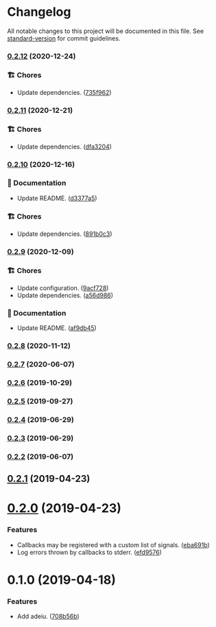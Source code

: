 # Changelog

All notable changes to this project will be documented in this file. See [standard-version](https://github.com/conventional-changelog/standard-version) for commit guidelines.

### [0.2.12](https://github.com/darkobits/adeiu/compare/v0.2.11...v0.2.12) (2020-12-24)


### 🏗 Chores

* Update dependencies. ([735f962](https://github.com/darkobits/adeiu/commit/735f96204523829e67855d9eccce99c8c8dfda94))

### [0.2.11](https://github.com/darkobits/adeiu/compare/v0.2.10...v0.2.11) (2020-12-21)


### 🏗 Chores

* Update dependencies. ([dfa3204](https://github.com/darkobits/adeiu/commit/dfa32043ebf9d52f080d880ad605c4a83e03c227))

### [0.2.10](https://github.com/darkobits/adeiu/compare/v0.2.9...v0.2.10) (2020-12-16)


### 📖 Documentation

* Update README. ([d3377a5](https://github.com/darkobits/adeiu/commit/d3377a59db8b97eb40e0b46bf262ea0d3b4d7579))


### 🏗 Chores

* Update dependencies. ([891b0c3](https://github.com/darkobits/adeiu/commit/891b0c3fbb2667163bd69e92c59d3774ffc11b5d))

### [0.2.9](https://github.com/darkobits/adeiu/compare/v0.2.8...v0.2.9) (2020-12-09)


### 🏗 Chores

* Update configuration. ([9acf728](https://github.com/darkobits/adeiu/commit/9acf728f1ae88ec5e57e03a61fe5de7ef5294f35))
* Update dependencies. ([a56d986](https://github.com/darkobits/adeiu/commit/a56d986f6e4129d78f16db5197657c14d06a3e4e))


### 📖 Documentation

* Update README. ([af9db45](https://github.com/darkobits/adeiu/commit/af9db455c70620dd6860d3bd587205ecfadae771))

### [0.2.8](https://github.com/darkobits/adeiu/compare/v0.2.7...v0.2.8) (2020-11-12)

### [0.2.7](https://github.com/darkobits/adeiu/compare/v0.2.6...v0.2.7) (2020-06-07)

### [0.2.6](https://github.com/darkobits/adeiu/compare/v0.2.5...v0.2.6) (2019-10-29)

### [0.2.5](https://github.com/darkobits/adeiu/compare/v0.2.4...v0.2.5) (2019-09-27)

### [0.2.4](https://github.com/darkobits/adeiu/compare/v0.2.3...v0.2.4) (2019-06-29)



### [0.2.3](https://github.com/darkobits/adeiu/compare/v0.2.2...v0.2.3) (2019-06-29)



### [0.2.2](https://github.com/darkobits/adeiu/compare/v0.2.1...v0.2.2) (2019-06-07)



## [0.2.1](https://github.com/darkobits/adeiu/compare/v0.2.0...v0.2.1) (2019-04-23)



# [0.2.0](https://github.com/darkobits/adeiu/compare/v0.1.0...v0.2.0) (2019-04-23)


### Features

* Callbacks may be registered with a custom list of signals. ([eba691b](https://github.com/darkobits/adeiu/commit/eba691b))
* Log errors thrown by callbacks to stderr. ([efd9576](https://github.com/darkobits/adeiu/commit/efd9576))



# 0.1.0 (2019-04-18)


### Features

* Add adeiu. ([708b56b](https://github.com/darkobits/adeiu/commit/708b56b))
